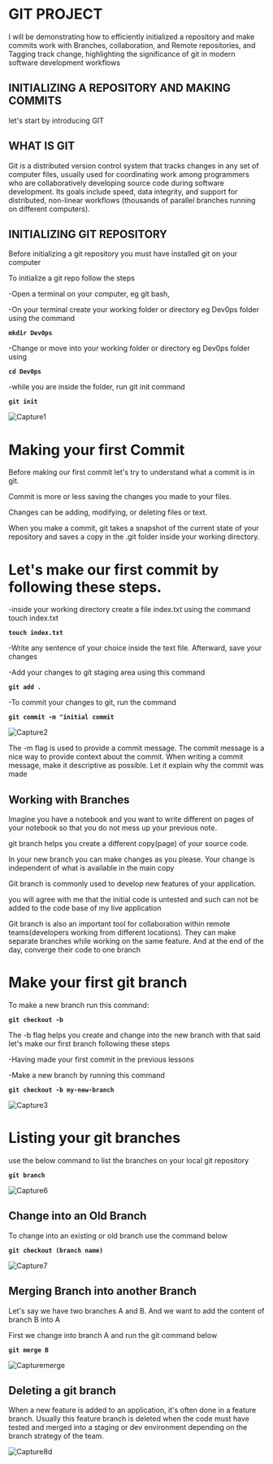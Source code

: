 
 # GIT PROJECT
I will be demonstrating how to efficiently initialized a repository and make commits work with Branches, collaboration, and Remote repositories, and Tagging track change, highlighting the significance of git in modern software development workflows


## INITIALIZING A REPOSITORY AND MAKING COMMITS

let's start by introducing GIT

## WHAT IS GIT

Git is a distributed version control system that tracks changes in any set of computer files, usually used for coordinating work among programmers who are collaboratively developing source code during software development. Its goals include speed, data integrity, and support for distributed, non-linear workflows (thousands of parallel branches running on different computers).

## INITIALIZING GIT REPOSITORY

 Before initializing a git repository you must have installed git on your computer 
 
To initialize a git repo follow the steps

-Open a terminal on your computer, eg git bash,

-On your terminal create your working folder or directory eg Dev0ps folder using the command 

**`mkdir Dev0ps`**

-Change or move into your working folder or directory eg Dev0ps folder using

**`cd Dev0ps`**

-while you are inside the folder, run git init command

**`git init`**


![Capture1](https://github.com/jimoh0163/All-my-projects/assets/140582025/4db98247-079b-44f6-a615-bd8e519f02bb)


# Making your first Commit

Before making our first commit let's try to understand what a commit is in git.

Commit is more or less saving the changes you made to your files.

Changes can be adding, modifying, or deleting files or text.

When you make a commit, git takes a snapshot of the current state of your repository and saves a copy in the .git folder inside your working directory.

# Let's make our first commit by following these steps.

-inside your working directory create a file index.txt using the command touch index.txt

**`touch index.txt`**

-Write any sentence of your choice inside the text file. Afterward, save your changes

-Add your changes to git staging area using this command 

**`git add .`**

-To commit your changes to git, run the command 

**`git commit -m "initial commit`**

![Capture2](https://github.com/jimoh0163/All-my-projects/assets/140582025/66e17a6c-a549-450f-b652-527c83b23fbf)

The -m flag is used to provide a commit message. The commit message is a nice way to provide context about the commit. When writing a commit message, make it descriptive as possible. Let it explain why the commit was made

## Working with Branches

Imagine you have a notebook and you want to write different on pages of your notebook so that you do not mess up your previous note.

git branch helps you create a different copy(page) of your source code.

In your new branch you can make changes as you please. Your change is independent of what is available in the main copy

Git branch is commonly used to develop new features of your application. 

you will agree with me that the initial code is untested and such can not be added to the code base of my live application

Git branch is also an important tool for collaboration within remote teams(developers working from different locations). They can make separate branches while working on the same feature. And at the end of the day, converge their code to one branch



# Make your first git branch

To make a new branch run this command:

**`git checkout -b`**

The -b flag helps you create and change into the new branch with that said let's make our first branch following these steps

-Having made your first commit in the previous lessons

-Make a new branch by running this command 

**`git checkout -b my-new-branch`**


![Capture3](https://github.com/jimoh0163/All-my-projects/assets/140582025/494476db-6d93-48d2-a5b0-d89649c4a820)


# Listing your git branches

use the below command to list the branches on your local git repository

**`git branch`**

![Capture6](https://github.com/jimoh0163/All-my-projects/assets/140582025/7166a218-1ecf-4ddf-892d-212eeb38e92c)

## Change into an Old Branch

To change into an existing or old branch use the command below

**`git checkout (branch name)`**

![Capture7](https://github.com/jimoh0163/All-my-projects/assets/140582025/01e29185-1548-417f-adc7-11706e29d6f4)

## Merging Branch into another Branch

Let's say we have two branches A and B. And we want to add the content of branch B into A

First we change into branch A and run the git command below

**`git merge B`**


![Capturemerge](https://github.com/jimoh0163/All-my-projects/assets/140582025/4a00015c-3e3f-4d22-a142-23fc5011cbaf)

## Deleting a git branch

When a new feature is added to an application, it's often done in a feature branch. Usually this feature branch is deleted when the code must have tested and merged into a staging or dev environment depending on the branch strategy of the team.

![Capture8d](https://github.com/jimoh0163/All-my-projects/assets/140582025/1ed920eb-d495-46f5-935e-a134a0e54218)
